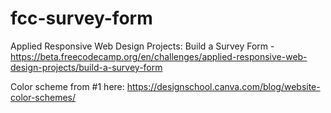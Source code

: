 # fcc-survey-form
Applied Responsive Web Design Projects: Build a Survey Form - https://beta.freecodecamp.org/en/challenges/applied-responsive-web-design-projects/build-a-survey-form

Color scheme from #1 here: https://designschool.canva.com/blog/website-color-schemes/
